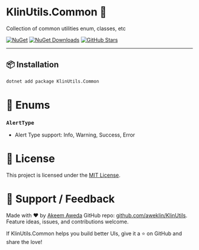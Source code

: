 # KlinUtils.Common 🧩

Collection of common utilities enum, classes, etc

[![NuGet](https://img.shields.io/nuget/v/KlinUtils.Common.svg)](https://www.nuget.org/packages/KlinUtils.Common)
[![NuGet Downloads](https://img.shields.io/nuget/dt/KlinUtils.Common.svg)](https://www.nuget.org/packages/KlinUtils.Common)
[![GitHub Stars](https://img.shields.io/github/stars/aweklin/KlinUtils?style=social)](https://github.com/aweklin/KlinUtils)

---

## 📦 Installation

```bash
dotnet add package KlinUtils.Common
```

# 🚀 Enums

### `AlertType`

- Alert Type support: Info, Warning, Success, Error

# 📄 License

This project is licensed under the [MIT License](https://github.com/aweklin/KlinUtils?tab=MIT-1-ov-file#readme).

# 💬 Support / Feedback

Made with ❤️ by [Akeem Aweda](https://github.com/aweklin) GitHub repo: [github.com/aweklin/KlinUtils](github.com/aweklin/KlinUtils). Feature ideas, issues, and contributions welcome.

If KlinUtils.Common helps you build better UIs, give it a ⭐ on GitHub and share the love!
